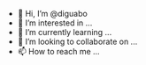- 👋 Hi, I’m @diguabo
- 👀 I’m interested in ...
- 🌱 I’m currently learning ...
- 💞️ I’m looking to collaborate on ...
- 📫 How to reach me ...

<!---
diguabo/diguabo is a ✨ special ✨ repository because its `README.md` (this file) appears on your GitHub profile.
You can click the Preview link to take a look at your changes.
--->
